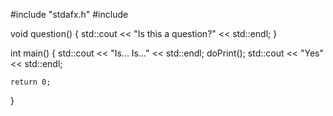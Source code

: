 #include "stdafx.h"
#include <iostream> 
 

void question() 
{
    std::cout << "Is this a question?" << std::endl;
}
 

int main()
{
    std::cout << "Is... Is..." << std::endl;
    doPrint(); 
    std::cout << "Yes" << std::endl;
 
    return 0;
}
